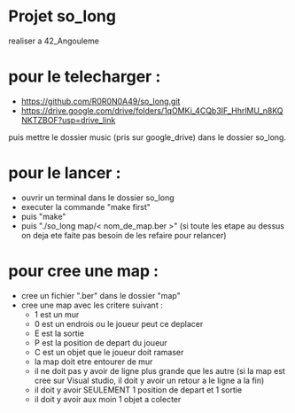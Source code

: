 # Projet so_long
realiser a 42_Angouleme

# pour le telecharger :
 - https://github.com/R0R0N0A49/so_long.git
 - https://drive.google.com/drive/folders/1qOMKi_4CQb3IF_HhrlMU_n8KQNKTZBOF?usp=drive_link

puis mettre le dossier music (pris sur google_drive) dans le dossier so_long.

# pour le lancer :
 - ouvrir un terminal dans le dossier so_long
 - executer la commande "make first"
 - puis "make"
 - puis "./so_long map/< nom_de_map.ber >" (si toute les etape au dessus on deja ete faite pas besoin de les refaire pour relancer)

# pour cree une map :
 - cree un fichier ".ber" dans le dossier "map"
 - cree une map avec les critere suivant :
    - 1 est un mur
    - 0 est un endrois ou le joueur peut ce deplacer
    - E est la sortie
    - P est la position de depart du joueur
    - C est un objet que le joueur doit ramaser
    - la map doit etre entourer de mur
    - il ne doit pas y avoir de ligne plus grande que les autre (si la map est cree sur Visual studio, il doit y avoir un retour a le ligne a la fin)
    - il doit y avoir SEULEMENT 1 position de depart et 1 sortie
    - il doit y avoir aux moin 1 objet a colecter
